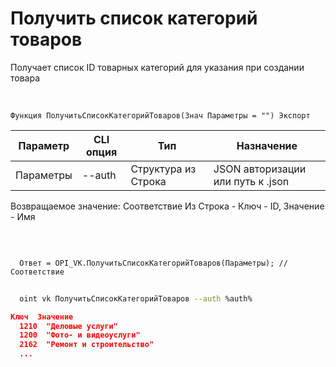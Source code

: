 ﻿---
sidebar_position: 1
---

# Получить список категорий товаров
 Получает список ID товарных категорий для указания при создании товара


<br/>


`Функция ПолучитьСписокКатегорийТоваров(Знач Параметры = "") Экспорт`

  | Параметр | CLI опция | Тип | Назначение |
  |-|-|-|-|
  | Параметры | --auth | Структура из Строка | JSON авторизации или путь к .json |

  
  Возвращаемое значение:   Соответствие Из Строка - Ключ - ID, Значение - Имя

<br/>




```bsl title="Пример кода"
  
  Ответ = OPI_VK.ПолучитьСписокКатегорийТоваров(Параметры); //Соответствие
```
	


```sh title="Пример команды CLI"
    
  oint vk ПолучитьСписокКатегорийТоваров --auth %auth%

```

```json title="Результат"
Ключ  Значение
  1210	"Деловые услуги"
  1200	"Фото- и видеоуслуги"
  2162	"Ремонт и строительство"
  ...
```
